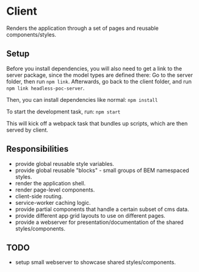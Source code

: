 # Client #
Renders the application through a set of pages and reusable components/styles.

## Setup ##

Before you install dependencies, you will also need to get a link to the server package, since the model types are defined there:
Go to the server folder, then run `npm link`.
Afterwards, go back to the client folder, and run `npm link headless-poc-server`.

Then, you can install dependencies like normal:
`npm install`

To start the development task, run:
```npm start```

This will kick off a webpack task that bundles up scripts, which are then served by client.

## Responsibilities ##
- provide global reusable style variables.
- provide global reusable "blocks" - small groups of BEM namespaced styles.
- render the application shell.
- render page-level components.
- client-side routing.
- service-worker caching logic.
- provide partial components that handle a certain subset of cms data.
- provide different app grid layouts to use on different pages.
- provide a webserver for presentation/documentation of the shared styles/components.

## TODO ##
- setup small webserver to showcase shared styles/components.
